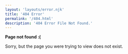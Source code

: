 ```yaml
---
layout: 'layouts/error.njk'
title: '404 Error'
permalink: '/404.html'
description: '404 Error File Not Found.'
---
```


<strong>Page not found :(</strong>

Sorry, but the page you were trying to view does not exist.

<!-- IE needs 512+ bytes: https://docs.microsoft.com/archive/blogs/ieinternals/friendly-http-error-pages -->
